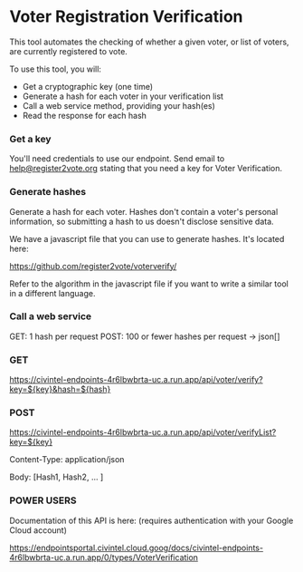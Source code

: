 # Voter Registration Verification

This tool automates the checking of whether a given voter, or list of voters, are currently registered to vote.

To use this tool, you will:

* Get a cryptographic key (one time)
* Generate a hash for each voter in your verification list
* Call a web service method, providing your hash(es)
* Read the response for each hash

### Get a key

You'll need credentials to use our endpoint.  Send email to help@register2vote.org stating that you need a key for Voter Verification.

### Generate hashes

Generate a hash for each voter.  Hashes don't contain a voter's personal information, so submitting a hash to us doesn't disclose sensitive data.

We have a javascript file that you can use to generate hashes. It's located here:

https://github.com/register2vote/voterverify/

Refer to the algorithm in the javascript file if you want to write a similar tool in a different language.

### Call a web service

GET: 1 hash per request
POST: 100 or fewer hashes per request -> json[]

### GET

https://civintel-endpoints-4r6lbwbrta-uc.a.run.app/api/voter/verify?key=${key}&hash=${hash}

### POST

https://civintel-endpoints-4r6lbwbrta-uc.a.run.app/api/voter/verifyList?key=${key}

Content-Type: application/json

Body: [Hash1, Hash2, ... ]

### POWER USERS

Documentation of this API is here: (requires authentication with your Google Cloud account)

https://endpointsportal.civintel.cloud.goog/docs/civintel-endpoints-4r6lbwbrta-uc.a.run.app/0/types/VoterVerification

